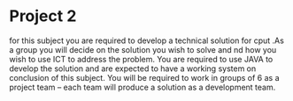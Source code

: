 # Project 2
for this subject you are required to develop a technical solution for cput .As a group you will decide on the solution you wish to solve and nd how you wish to use ICT to address the problem. You are required to use JAVA to develop the solution and are expected to have a working system on conclusion of this subject. You will be required to work in groups of 6 as a project team – each team will produce a solution as a development team.
